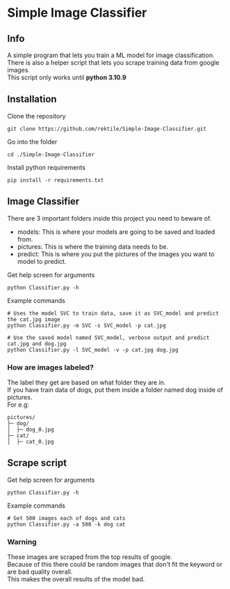 # Simple Image Classifier
## Info
A simple program that lets you train a ML model for image classification.  
There is also a helper script that lets you scrape training data from google images.  
This script only works until **python 3.10.9**

## Installation
Clone the repository
```shell
git clone https://github.com/rektile/Simple-Image-Classifier.git
```

Go into the folder
```shell
cd ./Simple-Image-Classifier
```

Install python requirements
```shell
pip install -r requirements.txt
```

## Image Classifier
There are 3 important folders inside this project you need to beware of.

- models: This is where your models are going to be saved and loaded from.
- pictures: This is where the training data needs to be.
- predict: This is where you put the pictures of the images you want to model to predict.



Get help screen for arguments
```shell
python Classifier.py -h
```

Example commands
```shell
# Uses the model SVC to train data, save it as SVC_model and predict the cat.jpg image
python Classifier.py -m SVC -s SVC_model -p cat.jpg

# Use the saved model named SVC_model, verbose output and predict cat.jpg and dog.jpg
python Classifier.py -l SVC_model -v -p cat.jpg dog.jpg
```
### How are images labeled?
The label they get are based on what folder they are in.  
If you have train data of dogs, put them inside a folder named dog inside of pictures.  
For e.g:
```shell
pictures/
├─ dog/
│  ├─ dog_0.jpg
├─ cat/
│  ├─ cat_0.jpg
```

## Scrape script

Get help screen for arguments
```shell
python Classifier.py -h
```

Example commands
```shell
# Get 500 images each of dogs and cats
python Classifier.py -a 500 -k dog cat
```

### Warning
These images are scraped from the top results of google.  
Because of this there could be random images that don't fit the keyword or are bad quality overall.  
This makes the overall results of the model bad.

